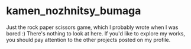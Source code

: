 # kamen_nozhnitsy_bumaga
Just the rock paper scissors game, which I probably wrote when I was bored :) There's nothing to look at here. If you'd like to explore my works, you should pay attention to the other projects posted on my profile.
